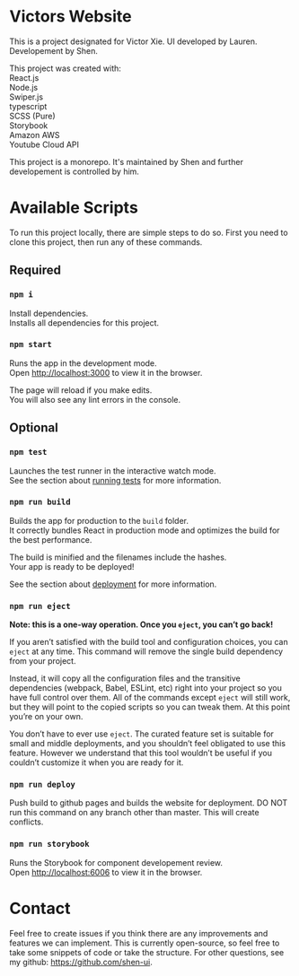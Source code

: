 # Victors Website

This is a project designated for Victor Xie. 
UI developed by Lauren.
Developement by Shen.

This project was created with:\
React.js\
Node.js\
Swiper.js\
typescript\
SCSS (Pure)\
Storybook\
Amazon AWS\
Youtube Cloud API

This project is a monorepo. 
It's maintained by Shen and further developement is controlled by him.

# Available Scripts
To run this project locally, there are simple steps to do so.
First you need to clone this project, then run any of these commands.

## Required

### `npm i`
Install dependencies.\
Installs all dependencies for this project.

### `npm start`

Runs the app in the development mode.\
Open [http://localhost:3000](http://localhost:3000) to view it in the browser.

The page will reload if you make edits.\
You will also see any lint errors in the console.

## Optional

### `npm test`

Launches the test runner in the interactive watch mode.\
See the section about [running tests](https://facebook.github.io/create-react-app/docs/running-tests) for more information.

### `npm run build`

Builds the app for production to the `build` folder.\
It correctly bundles React in production mode and optimizes the build for the best performance.

The build is minified and the filenames include the hashes.\
Your app is ready to be deployed!

See the section about [deployment](https://facebook.github.io/create-react-app/docs/deployment) for more information.

### `npm run eject`

**Note: this is a one-way operation. Once you `eject`, you can’t go back!**

If you aren’t satisfied with the build tool and configuration choices, you can `eject` at any time. This command will remove the single build dependency from your project.

Instead, it will copy all the configuration files and the transitive dependencies (webpack, Babel, ESLint, etc) right into your project so you have full control over them. All of the commands except `eject` will still work, but they will point to the copied scripts so you can tweak them. At this point you’re on your own.

You don’t have to ever use `eject`. The curated feature set is suitable for small and middle deployments, and you shouldn’t feel obligated to use this feature. However we understand that this tool wouldn’t be useful if you couldn’t customize it when you are ready for it.

### `npm run deploy`

Push build to github pages and builds the website for deployment.
DO NOT run this command on any branch other than master. This will create conflicts.

### `npm run storybook`

Runs the Storybook for component developement review.\
Open [http://localhost:6006](http://localhost:6006) to view it in the browser.

# Contact

Feel free to create issues if you think there are any improvements and features we can implement. 
This is currently open-source, so feel free to take some snippets of code or take the structure.
For other questions, see my github: https://github.com/shen-ui.
